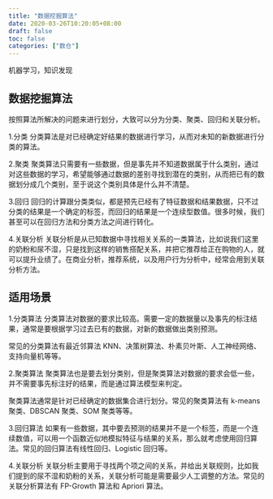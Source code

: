 ```yaml
---
title: "数据挖掘算法"
date: 2020-03-26T10:20:05+08:00
draft: false
toc: false
categories: ["数仓"]
---
```


机器学习，知识发现

## 数据挖掘算法


按照算法所解决的问题来进行划分，大致可以分为分类、聚类、回归和关联分析。

1.分类
分类算法是对已经确定好结果的数据进行学习，从而对未知的新数据进行分类的算法。

2.聚类
聚类算法只需要有一些数据，但是事先并不知道数据属于什么类别，通过对这些数据的学习，希望能够通过数据的差别寻找到潜在的类别，从而把已有的数据划分成几个类别，至于说这个类别具体是什么并不清楚。

3.回归
回归的计算跟分类类似，都是预先已经有了特征数据和结果数据，只不过分类的结果是一个确定的标签，而回归的结果是一个连续型数值。很多时候，我们甚至可以在回归方法和分类方法之间进行转化。

4.关联分析
关联分析是从已知数据中寻找相关关系的一类算法，比如说我们这里的奶粉和尿不湿，只是找到这样的销售搭配关系，并把它推荐给正在购物的人，就可以提升业绩了。在商业分析，推荐系统，以及用户行为分析中，经常会用到关联分析方法。


## 适用场景

1.分类算法
分类算法对数据的要求比较高。需要一定的数据量以及事先的标注结果，通常是要根据学习过去已有的数据，对新的数据做出类别预测。

常见的分类算法有最近邻算法 KNN、决策树算法、朴素贝叶斯、人工神经网络、支持向量机等等。

2.聚类算法
聚类算法也是要去划分类别，但是聚类算法对数据的要求会低一些，并不需要事先标注好的结果，而是通过算法模型来判定。

聚类算法通常是针对已经确定的数据集合进行划分。常见的聚类算法有 k-means 聚类、DBSCAN 聚类、SOM 聚类等等。

3.回归算法
如果有一些数据，其中要去预测的结果并不是一个标签，而是一个连续数值，可以用一个函数近似地模拟特征与结果的关系，那么就考虑使用回归算法。常见的回归算法有线性回归、Logistic 回归等。

4.关联分析
关联分析主要用于寻找两个项之间的关系，并给出关联规则，比如我们提到的尿不湿和奶粉的关系，关联分析可能是需要最少人工调整的方法。常见的关联分析算法有 FP-Growth 算法和 Apriori 算法。

